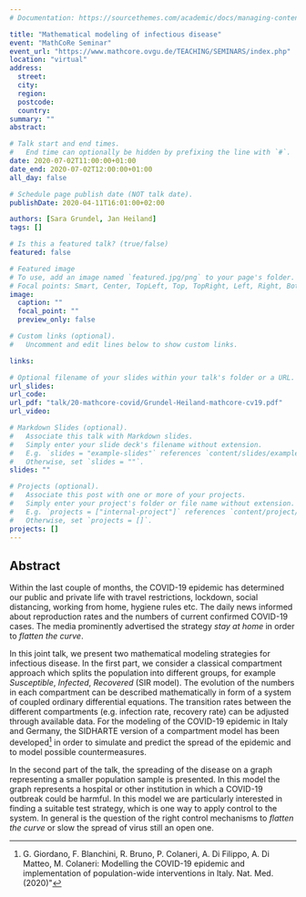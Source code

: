 ```yaml
---
# Documentation: https://sourcethemes.com/academic/docs/managing-content/

title: "Mathematical modeling of infectious disease"
event: "MathCoRe Seminar"
event_url: "https://www.mathcore.ovgu.de/TEACHING/SEMINARS/index.php"
location: "virtual"
address:
  street:
  city:
  region:
  postcode:
  country:
summary: ""
abstract: 

# Talk start and end times.
#   End time can optionally be hidden by prefixing the line with `#`.
date: 2020-07-02T11:00:00+01:00
date_end: 2020-07-02T12:00:00+01:00
all_day: false

# Schedule page publish date (NOT talk date).
publishDate: 2020-04-11T16:01:00+02:00

authors: [Sara Grundel, Jan Heiland]
tags: []

# Is this a featured talk? (true/false)
featured: false

# Featured image
# To use, add an image named `featured.jpg/png` to your page's folder. 
# Focal points: Smart, Center, TopLeft, Top, TopRight, Left, Right, BottomLeft, Bottom, BottomRight.
image:
  caption: ""
  focal_point: ""
  preview_only: false

# Custom links (optional).
#   Uncomment and edit lines below to show custom links.

links:

# Optional filename of your slides within your talk's folder or a URL.
url_slides: 
url_code:
url_pdf: "talk/20-mathcore-covid/Grundel-Heiland-mathcore-cv19.pdf"
url_video:

# Markdown Slides (optional).
#   Associate this talk with Markdown slides.
#   Simply enter your slide deck's filename without extension.
#   E.g. `slides = "example-slides"` references `content/slides/example-slides.md`.
#   Otherwise, set `slides = ""`.
slides: ""

# Projects (optional).
#   Associate this post with one or more of your projects.
#   Simply enter your project's folder or file name without extension.
#   E.g. `projects = ["internal-project"]` references `content/project/deep-learning/index.md`.
#   Otherwise, set `projects = []`.
projects: []
---
```


## Abstract

Within the last couple of months, the COVID-19 epidemic has determined our
public and private life with travel restrictions, lockdown, social distancing,
working from home, hygiene rules etc. The daily news informed about reproduction
rates and the numbers of current confirmed COVID-19 cases. The media prominently
advertised the strategy *stay at home* in order to *flatten the curve*.

In this joint talk, we present two mathematical modeling strategies for
infectious disease. In the first part, we consider a classical compartment
approach which splits the population into different groups, for example
*Susceptible*, *Infected*, *Recovered* (SIR model). The evolution of the numbers
in each compartment can be described mathematically in form of a system of
coupled ordinary differential equations. The transition rates between the
different compartments (e.g. infection rate, recovery rate) can be adjusted
through available data. For the modeling of the COVID-19 epidemic in Italy and
Germany, the SIDHARTE version of a compartment model has been developed[^1] in
order to simulate and predict the spread of the epidemic and to model possible
countermeasures.

In the second part of the talk, the spreading of the disease on a graph
representing a smaller population sample is presented. In this model the graph
represents a hospital or other institution in which a COVID-19 outbreak could be
harmful. In this model we are particularly interested in finding a suitable test
strategy, which is one way to apply control to the system. In general is the
question of the right control mechanisms to *flatten the curve* or slow the
spread of virus still an open one.

[^1]: G. Giordano, F. Blanchini, R. Bruno, P. Colaneri, A. Di Filippo, A. Di Matteo, M. Colaneri: Modelling the COVID-19 epidemic and implementation of population-wide interventions in Italy. Nat. Med. (2020)"
